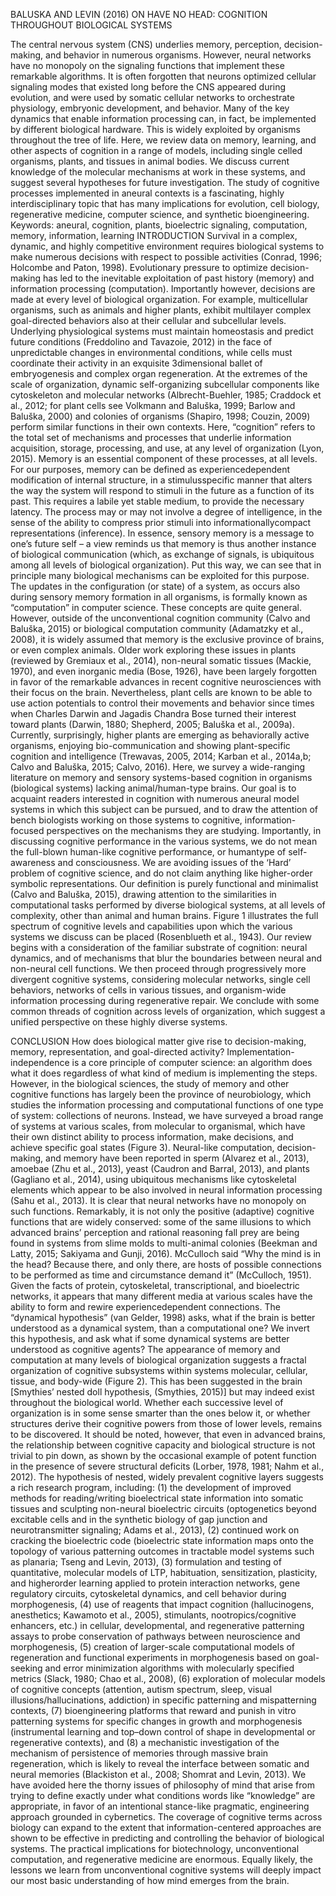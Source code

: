 BALUSKA AND LEVIN (2016) ON HAVE NO HEAD: COGNITION THROUGHOUT BIOLOGICAL SYSTEMS

The central nervous system (CNS) underlies memory, perception, decision-making, and behavior in numerous organisms. However, neural networks have no monopoly on the signaling functions that implement these remarkable algorithms. It is often forgotten that neurons optimized cellular signaling modes that existed long before the CNS appeared during evolution, and were used by somatic cellular networks to orchestrate physiology, embryonic development, and behavior. Many of the key dynamics that enable information processing can, in fact, be implemented by different biological hardware. This is widely exploited by organisms throughout the tree of life. Here, we review data on memory, learning, and other aspects of cognition in a range of models, including single celled organisms, plants, and tissues in animal bodies. We discuss current knowledge of the molecular mechanisms at work in these systems, and suggest several hypotheses for future investigation. The study of cognitive processes implemented in aneural contexts is a fascinating, highly interdisciplinary topic that has many implications for evolution, cell biology, regenerative medicine, computer science, and synthetic bioengineering.  Keywords: aneural, cognition, plants, bioelectric signaling, computation, memory, information, learning  INTRODUCTION  Survival in a complex, dynamic, and highly competitive environment requires biological systems to make numerous decisions with respect to possible activities (Conrad, 1996; Holcombe and Paton, 1998). Evolutionary pressure to optimize decision-making has led to the inevitable exploitation of past history (memory) and information processing (computation). Importantly however, decisions are made at every level of biological organization. For example, multicellular organisms, such as animals and higher plants, exhibit multilayer complex goal-directed behaviors also at their cellular and subcellular levels. Underlying physiological systems must maintain homeostasis and predict future conditions (Freddolino and Tavazoie, 2012) in the face of unpredictable changes in environmental conditions, while cells must coordinate their activity in an exquisite 3dimensional ballet of embryogenesis and complex organ regeneration. At the extremes of the scale of organization, dynamic self-organizing subcellular components like cytoskeleton and molecular networks (Albrecht-Buehler, 1985; Craddock et al., 2012; for plant cells see Volkmann and Baluška, 1999; Barlow and Baluška, 2000) and colonies of organisms (Shapiro, 1998; Couzin, 2009) perform similar functions in their own contexts. Here, “cognition” refers to the total set of mechanisms and processes that underlie information acquisition, storage, processing, and use, at any level of organization (Lyon, 2015). Memory is an essential component of these processes, at all levels. For our purposes, memory can be defined as experiencedependent modification of internal structure, in a stimulusspecific manner that alters the way the system will respond to stimuli in the future as a function of its past. This requires a labile yet stable medium, to provide the necessary latency. The process may or may not involve a degree of intelligence, in the sense of the ability to compress prior stimuli into informationallycompact representations (inference). In essence, sensory memory is a message to one’s future self – a view reminds us that memory is thus another instance of biological communication (which, as exchange of signals, is ubiquitous among all levels of biological organization). Put this way, we can see that in principle many biological mechanisms can be exploited for this purpose. The updates in the configuration (or state) of a system, as occurs also during sensory memory formation in all organisms, is formally known as “computation” in computer science. These concepts are quite general. However, outside of the unconventional cognition community (Calvo and Baluška, 2015) or biological computation community (Adamatzky et al., 2008), it is widely assumed that memory is the exclusive province of brains, or even complex animals. Older work exploring these issues in plants (reviewed by Gremiaux et al., 2014), non-neural somatic tissues (Mackie, 1970), and even inorganic media (Bose, 1926), have been largely forgotten in favor of the remarkable advances in recent cognitive neurosciences with their focus on the brain. Nevertheless, plant cells are known to be able to use action potentials to control their movements and behavior since times when Charles Darwin and Jagadis Chandra Bose turned their interest toward plants (Darwin, 1880; Shepherd, 2005; Baluška et al., 2009a). Currently, surprisingly, higher plants are emerging as behaviorally active organisms, enjoying bio-communication and showing plant-specific cognition and intelligence (Trewavas, 2005, 2014; Karban et al., 2014a,b; Calvo and Baluška, 2015; Calvo, 2016). Here, we survey a wide-ranging literature on memory and sensory systems-based cognition in organisms (biological systems) lacking animal/human-type brains. Our goal is to acquaint readers interested in cognition with numerous aneural model systems in which this subject can be pursued, and to draw the attention of bench biologists working on those systems to cognitive, information-focused perspectives on the mechanisms they are studying. Importantly, in discussing cognitive performance in the various systems, we do not mean the full-blown human-like cognitive performance, or humantype of self-awareness and consciousness. We are avoiding issues of the ‘Hard’ problem of cognitive science, and do not claim anything like higher-order symbolic representations. Our definition is purely functional and minimalist (Calvo and Baluška, 2015), drawing attention to the similarities in computational tasks performed by diverse biological systems, at all levels of complexity, other than animal and human brains. Figure 1 illustrates the full spectrum of cognitive levels and capabilities upon which the various systems we discuss can be placed (Rosenblueth et al., 1943). Our review begins with a consideration of the familiar substrate of cognition: neural dynamics, and of mechanisms that blur the boundaries  between neural and non-neural cell functions. We then proceed through progressively more divergent cognitive systems, considering molecular networks, single cell behaviors, networks of cells in various tissues, and organism-wide information processing during regenerative repair. We conclude with some common threads of cognition across levels of organization, which suggest a unified perspective on these highly diverse systems.

CONCLUSION
How does biological matter give rise to decision-making, memory, representation, and goal-directed activity? Implementation-independence is a core principle of computer science: an algorithm does what it does regardless of what kind of medium is implementing the steps. However, in the biological sciences, the study of memory and other cognitive functions has largely been the province of neurobiology, which studies the information processing and computational functions of one type of system: collections of neurons. Instead, we have surveyed a broad range of systems at various scales, from molecular to organismal, which have their own distinct ability to process information, make decisions, and achieve specific goal states (Figure 3). Neural-like computation, decision-making, and memory have been reported in sperm (Alvarez et al., 2013), amoebae (Zhu et al., 2013), yeast (Caudron and Barral, 2013), and plants (Gagliano et al., 2014), using ubiquitous mechanisms like cytoskeletal elements which appear to be also involved in neural information processing (Sahu et al., 2013). It is clear that neural networks have no monopoly on such functions. Remarkably, it is not only the positive (adaptive) cognitive functions that are widely conserved: some of the same illusions to which advanced brains’ perception and rational reasoning fall prey are being found in systems from slime molds to multi-animal colonies (Beekman and Latty, 2015; Sakiyama and Gunji, 2016). McCulloch said “Why the mind is in the head? Because there, and only there, are hosts of possible connections to be performed as time and circumstance demand it” (McCulloch, 1951). Given the facts of protein, cytoskeletal, transcriptional, and bioelectric networks, it appears that many different media at various scales have the ability to form and rewire experiencedependent connections. The “dynamical hypothesis” (van Gelder, 1998) asks, what if the brain is better understood as a dynamical system, than a computational one? We invert this hypothesis, and ask what if some dynamical systems are better understood as cognitive agents? The appearance of memory and computation at many levels of biological organization suggests a fractal organization of cognitive subsystems within systems molecular, cellular, tissue, and body-wide (Figure 2). This has been suggested in the brain [Smythies’ nested doll hypothesis, (Smythies, 2015)] but may indeed exist throughout the biological world. Whether each successive level of organization is in some sense smarter than the ones below it, or whether structures derive their cognitive powers from those of lower levels, remains to be discovered. It should be noted, however, that even in advanced brains, the relationship between cognitive capacity and biological  structure is not trivial to pin down, as shown by the occasional example of potent function in the presence of severe structural deficits (Lorber, 1978, 1981; Nahm et al., 2012). The hypothesis of nested, widely prevalent cognitive layers suggests a rich research program, including: (1) the development of improved methods for reading/writing bioelectrical state information into somatic tissues and sculpting non-neural bioelectric circuits (optogenetics beyond excitable cells and in the synthetic biology of gap junction and neurotransmitter signaling; Adams et al., 2013), (2) continued work on cracking the bioelectric code (bioelectric state information maps onto the topology of various patterning outcomes in tractable model systems such as planaria; Tseng and Levin, 2013), (3) formulation and testing of quantitative, molecular models of LTP, habituation, sensitization, plasticity, and higherorder learning applied to protein interaction networks, gene regulatory circuits, cytoskeletal dynamics, and cell behavior during morphogenesis, (4) use of reagents that impact cognition (hallucinogens, anesthetics; Kawamoto et al., 2005), stimulants, nootropics/cognitive enhancers, etc.) in cellular, developmental, and regenerative patterning assays to probe conservation of pathways between neuroscience and morphogenesis, (5) creation of larger-scale computational models of regeneration and functional experiments in morphogenesis based on goal-seeking and error minimization algorithms with molecularly specified metrics (Slack, 1980; Chao et al., 2008), (6) exploration of molecular models of cognitive concepts (attention, autism spectrum, sleep, visual illusions/hallucinations, addiction) in specific patterning and mispatterning contexts, (7) bioengineering platforms that reward and punish in vitro patterning systems for specific changes in growth and morphogenesis (instrumental learning and top–down control of shape in developmental or regenerative contexts), and (8) a mechanistic investigation of the mechanism of persistence of memories through massive brain regeneration, which is likely to reveal the interface between somatic and neural memories (Blackiston et al., 2008; Shomrat and Levin, 2013). We have avoided here the thorny issues of philosophy of mind that arise from trying to define exactly under what conditions words like “knowledge” are appropriate, in favor of an intentional stance-like pragmatic, engineering approach grounded in cybernetics. The coverage of cognitive terms across biology can expand to the extent that information-centered approaches are shown to be effective in predicting and controlling the behavior of biological systems. The practical implications for biotechnology, unconventional computation, and regenerative medicine are enormous. Equally likely, the lessons we learn from unconventional cognitive systems will deeply impact our most basic understanding of how mind emerges from the brain.
